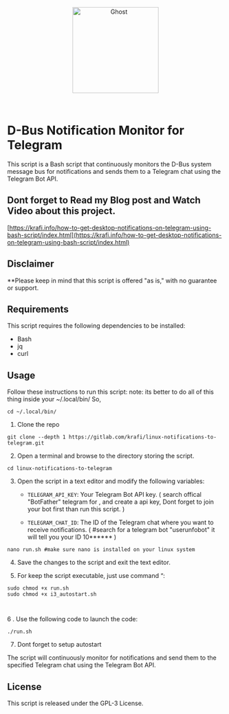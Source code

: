 &nbsp;
<p align="center">
  <a href="https://ghost.org/#gh-light-mode-only" target="_blank">
    <img src="https://user-images.githubusercontent.com/65487235/157884383-1b75feb1-45d8-4430-b636-3f7e06577347.png" alt="Ghost" width="200px">
  </a>
</p>
&nbsp;


# D-Bus Notification Monitor for Telegram

This script is a Bash script that continuously monitors the D-Bus system message bus for notifications and sends them to a Telegram chat using the Telegram Bot API.

## Dont forget to Read my Blog post and Watch Video about this project.
[https://krafi.info/how-to-get-desktop-notifications-on-telegram-using-bash-script/index.html](https://krafi.info/how-to-get-desktop-notifications-on-telegram-using-bash-script/index.html)

## Disclaimer

**Please keep in mind that this script is offered "as is," with no guarantee or support.

## Requirements

This script requires the following dependencies to be installed:

- Bash
- jq
- curl

## Usage

Follow these instructions to run this script: 
note: its better to do all of this thing inside your ~/.local/bin/ So, 

```
cd ~/.local/bin/
```

1. Clone the repo 

```
git clone --depth 1 https://gitlab.com/krafi/linux-notifications-to-telegram.git

```
2. Open a terminal and browse to the directory storing the script.

```
cd linux-notifications-to-telegram 

```
3. Open the script in a text editor and modify the following variables:
   - `TELEGRAM_API_KEY`: Your Telegram Bot API key. ( search offical "BotFather" telegram for , and create a api key, Dont forget to join your bot first than run this script. )


   - `TELEGRAM_CHAT_ID`: The ID of the Telegram chat where you want to receive notifications. (
#search for a telegram bot "userunfobot" it will tell you your ID 10******
)

```
nano run.sh #make sure nano is installed on your linux system

```
4. Save the changes to the script and exit the text editor.

5. For keep the script executable, just use command “:

```
sudo chmod +x run.sh
sudo chmod +x i3_autostart.sh 



```

6 . Use the following code to launch the code:

```
./run.sh

```
7. Dont forget to setup autostart

The script will continuously monitor for notifications and send them to the specified Telegram chat using the Telegram Bot API.

## License

This script is released under the GPL-3 License. 
